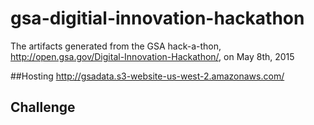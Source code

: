 # gsa-digitial-innovation-hackathon
The artifacts generated from the GSA hack-a-thon, http://open.gsa.gov/Digital-Innovation-Hackathon/,  on May 8th, 2015

##Hosting
http://gsadata.s3-website-us-west-2.amazonaws.com/
## Challenge
